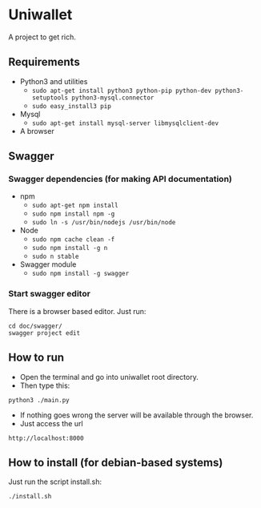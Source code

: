 # Uniwallet
A project to get rich.

## Requirements

 * Python3 and utilities
 	- ```sudo apt-get install python3 python-pip python-dev python3-setuptools python3-mysql.connector```
 	- ```sudo easy_install3 pip```
 * Mysql 
 	- ```sudo apt-get install mysql-server libmysqlclient-dev```
 * A browser

## Swagger
### Swagger dependencies (for making API documentation)
 * npm
 	- ```sudo apt-get npm install```
 	- ```sudo npm install npm -g```
 	- ```sudo ln -s /usr/bin/nodejs /usr/bin/node```
 * Node 
	- ```sudo npm cache clean -f```
 	- ```sudo npm install -g n```
 	- ```sudo n stable```
 * Swagger module
 	- ```sudo npm install -g swagger```

### Start swagger editor
There is a browser based editor. Just run:
 ```
 cd doc/swagger/
 swagger project edit
 ```
## How to run

 * Open the terminal and go into uniwallet root directory.
 * Then type this:
 ```
python3 ./main.py
 ```
 * If nothing goes wrong the server will be available through the browser.
 * Just access the url 
 ```
 http://localhost:8000
 ```

## How to install (for debian-based systems)

Just run the script install.sh:
 ```
./install.sh 
 ```
